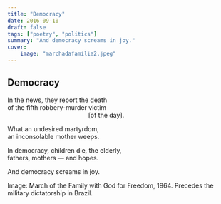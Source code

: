 ```yaml
---
title: "Democracy"
date: 2016-09-10
draft: false
tags: ["poetry", "politics"]
summary: "And democracy screams in joy."
cover:
    image: "marchadafamilia2.jpeg"
---
```


## Democracy

In the news, they report the death<br>
of the fifth robbery-murder victim<br>
&nbsp;&nbsp;&nbsp;&nbsp;&nbsp;&nbsp;&nbsp;&nbsp;&nbsp;&nbsp;&nbsp;&nbsp;&nbsp;&nbsp;&nbsp;&nbsp;&nbsp;&nbsp;&nbsp;&nbsp;&nbsp;&nbsp;&nbsp;&nbsp;&nbsp;&nbsp;&nbsp;&nbsp;&nbsp;&nbsp;&nbsp;&nbsp;&nbsp;&nbsp;&nbsp;&nbsp;&nbsp;&nbsp;&nbsp;&nbsp;&nbsp;&nbsp;&nbsp;&nbsp;&nbsp;&nbsp;[of the day].<br>

What an undesired martyrdom,<br>
an inconsolable mother weeps.<br>

In democracy, children die, the elderly,<br>
fathers, mothers — and hopes.<br>

And democracy screams in joy.

Image: March of the Family with God for Freedom, 1964. Precedes the military dictatorship in Brazil.
